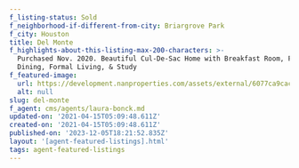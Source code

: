 ```yaml
---
f_listing-status: Sold
f_neighborhood-if-different-from-city: Briargrove Park
f_city: Houston
title: Del Monte
f_highlights-about-this-listing-max-200-characters: >-
  Purchased Nov. 2020. Beautiful Cul-De-Sac Home with Breakfast Room, Formal
  Dining, Formal Living, & Study
f_featured-image:
  url: https://development.nanproperties.com/assets/external/6077ca9cac4c25cd2628b0a0_6027674a2421cimg-1-4.jpeg
  alt: null
slug: del-monte
f_agent: cms/agents/laura-bonck.md
updated-on: '2021-04-15T05:09:48.611Z'
created-on: '2021-04-15T05:09:48.611Z'
published-on: '2023-12-05T18:21:52.835Z'
layout: '[agent-featured-listings].html'
tags: agent-featured-listings
---
```



